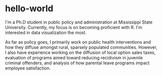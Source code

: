 # hello-world
I'm a Ph.D student in public policy and administration at Mississippi State University. Currently, my focus is on becoming proficient with R. I'm interested in data visualization the most.

As far as policy goes, I primarily work on public health interventions and how they diffuse amongst rural, sparsely populated communities. However, I also have experience working on the diffusion of local option sales taxes, evaluation of programs aimed toward reducing recidivism in juvenile criminal offenders, and analysis of how parental leave programs impact employee satisfaction.
